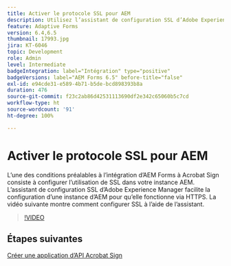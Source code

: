 ```yaml
---
title: Activer le protocole SSL pour AEM
description: Utilisez l’assistant de configuration SSL d’Adobe Experience Manager pour configurer l’exécution d’une instance AEM via HTTPS.
feature: Adaptive Forms
version: 6.4,6.5
thumbnail: 17993.jpg
jira: KT-6046
topic: Development
role: Admin
level: Intermediate
badgeIntegration: label="Intégration" type="positive"
badgeVersions: label="AEM Forms 6.5" before-title="false"
exl-id: e94cde31-e589-4b71-b5de-bcd898393b8a
duration: 476
source-git-commit: f23c2ab86d42531113690df2e342c65060b5c7cd
workflow-type: ht
source-wordcount: '91'
ht-degree: 100%

---
```


# Activer le protocole SSL pour AEM

L’une des conditions préalables à l’intégration d’AEM Forms à Acrobat Sign consiste à configurer l’utilisation de SSL dans votre instance AEM. L’assistant de configuration SSL d’Adobe Experience Manager facilite la configuration d’une instance d’AEM pour qu’elle fonctionne via HTTPS.
La vidéo suivante montre comment configurer SSL à l’aide de l’assistant.

>[!VIDEO](https://video.tv.adobe.com/v/17993?learn=on)

## Étapes suivantes

[Créer une application d’API Acrobat Sign](./create-adobe-sign-api-application.md)

